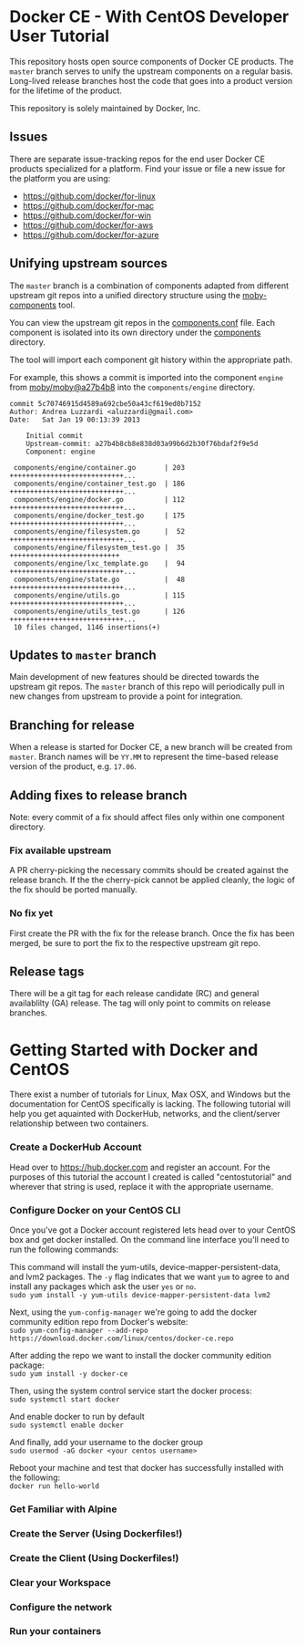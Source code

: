 # Docker CE - With CentOS Developer User Tutorial

This repository hosts open source components of Docker CE products. The
`master` branch serves to unify the upstream components on a regular
basis. Long-lived release branches host the code that goes into a product
version for the lifetime of the product.

This repository is solely maintained by Docker, Inc.

## Issues

There are separate issue-tracking repos for the end user Docker CE
products specialized for a platform. Find your issue or file a new issue
for the platform you are using:

* https://github.com/docker/for-linux
* https://github.com/docker/for-mac
* https://github.com/docker/for-win
* https://github.com/docker/for-aws
* https://github.com/docker/for-azure

## Unifying upstream sources

The `master` branch is a combination of components adapted from
different upstream git repos into a unified directory structure using the
[moby-components](https://github.com/shykes/moby-extras/blob/master/cmd/moby-components)
tool.

You can view the upstream git repos in the
[components.conf](components.conf) file. Each component is isolated into
its own directory under the [components](components) directory.

The tool will import each component git history within the appropriate path.

For example, this shows a commit
is imported into the component `engine` from
[moby/moby@a27b4b8](https://github.com/moby/moby/commit/a27b4b8cb8e838d03a99b6d2b30f76bdaf2f9e5d)
into the `components/engine` directory.

```
commit 5c70746915d4589a692cbe50a43cf619ed0b7152
Author: Andrea Luzzardi <aluzzardi@gmail.com>
Date:   Sat Jan 19 00:13:39 2013

    Initial commit
    Upstream-commit: a27b4b8cb8e838d03a99b6d2b30f76bdaf2f9e5d
    Component: engine

 components/engine/container.go       | 203 ++++++++++++++++++++++++++++...
 components/engine/container_test.go  | 186 ++++++++++++++++++++++++++++...
 components/engine/docker.go          | 112 ++++++++++++++++++++++++++++...
 components/engine/docker_test.go     | 175 ++++++++++++++++++++++++++++...
 components/engine/filesystem.go      |  52 ++++++++++++++++++++++++++++...
 components/engine/filesystem_test.go |  35 +++++++++++++++++++++++++++
 components/engine/lxc_template.go    |  94 ++++++++++++++++++++++++++++...
 components/engine/state.go           |  48 ++++++++++++++++++++++++++++...
 components/engine/utils.go           | 115 ++++++++++++++++++++++++++++...
 components/engine/utils_test.go      | 126 ++++++++++++++++++++++++++++...
 10 files changed, 1146 insertions(+)
```

## Updates to `master` branch

Main development of new features should be directed towards the upstream
git repos. The `master` branch of this repo will periodically pull in new
changes from upstream to provide a point for integration.

## Branching for release

When a release is started for Docker CE, a new branch will be created
from `master`. Branch names will be `YY.MM` to represent the time-based
release version of the product, e.g. `17.06`.

## Adding fixes to release branch

Note: every commit of a fix should affect files only within one component
directory.

### Fix available upstream

A PR cherry-picking the necessary commits should be created against
the release branch. If the the cherry-pick cannot be applied cleanly,
the logic of the fix should be ported manually.

### No fix yet

First create the PR with the fix for the release branch. Once the fix has
been merged, be sure to port the fix to the respective upstream git repo.

## Release tags

There will be a git tag for each release candidate (RC) and general
availablilty (GA) release. The tag will only point to commits on release
branches.

# Getting Started with Docker and CentOS

There exist a number of tutorials for Linux, Max OSX, and Windows but the documentation for CentOS specifically is lacking. The following tutorial will help you get aquainted with DockerHub, networks, and the client/server relationship between two containers.

### Create a DockerHub Account
Head over to https://hub.docker.com and register an account. For the purposes of this tutorial the account I created is called "centostutorial" and wherever that string is used, replace it with the appropriate username.

### Configure Docker on your CentOS CLI
Once you've got a Docker account registered lets head over to your CentOS box and get docker installed. On the command line interface you'll need to run the following commands:

This command will install the yum-utils, device-mapper-persistent-data, and lvm2 packages. The `-y` flag indicates that we want `yum` to agree to and install any packages which ask the user `yes` or `no`.<br />
`sudo yum install -y yum-utils device-mapper-persistent-data lvm2`

Next, using the `yum-config-manager` we're going to add the docker community edition repo from Docker's website:<br />
`sudo yum-config-manager --add-repo https://download.docker.com/linux/centos/docker-ce.repo`

After adding the repo we want to install the docker community edition package:<br />
`sudo yum install -y docker-ce`

Then, using the system control service start the docker process:<br />
`sudo systemctl start docker`

And enable docker to run by default<br />
`sudo systemctl enable docker`

And finally, add your username to the docker group <br />
`sudo usermod -aG docker <your centos username>`

Reboot your machine and test that docker has successfully installed with the following:<br />
`docker run hello-world`

### Get Familiar with Alpine

### Create the Server (Using Dockerfiles!)

### Create the Client (Using Dockerfiles!)

### Clear your Workspace

### Configure the network

### Run your containers
